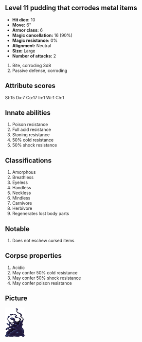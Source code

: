 ## Level 11 pudding that corrodes metal items

- **Hit dice:** 10
- **Move:** 6"
- **Armor class:** 6
- **Magic cancellation:** 16 (90%)
- **Magic resistance:** 0%
- **Alignment:** Neutral
- **Size:** Large
- **Number of attacks:** 2
1. Bite, corroding 3d8
2. Passive defense, corroding

## Attribute scores

St:15 Dx:7 Co:17 In:1 Wi:1 Ch:1

## Innate abilities

1. Poison resistance
2. Full acid resistance
3. Stoning resistance
4. 50% cold resistance
5. 50% shock resistance

## Classifications

1. Amorphous
2. Breathless
3. Eyeless
4. Handless
5. Neckless
6. Mindless
7. Carnivore
8. Herbivore
9. Regenerates lost body parts

## Notable

1. Does not eschew cursed items

## Corpse properties

1. Acidic
2. May confer 50% cold resistance
3. May confer 50% shock resistance
4. May confer poison resistance

## Picture

![Black pudding](https://github.com/hyvanmielenpelit/GnollHackTileSet/blob/main/Monsters/black_pudding/black_pudding.png?raw=true)
